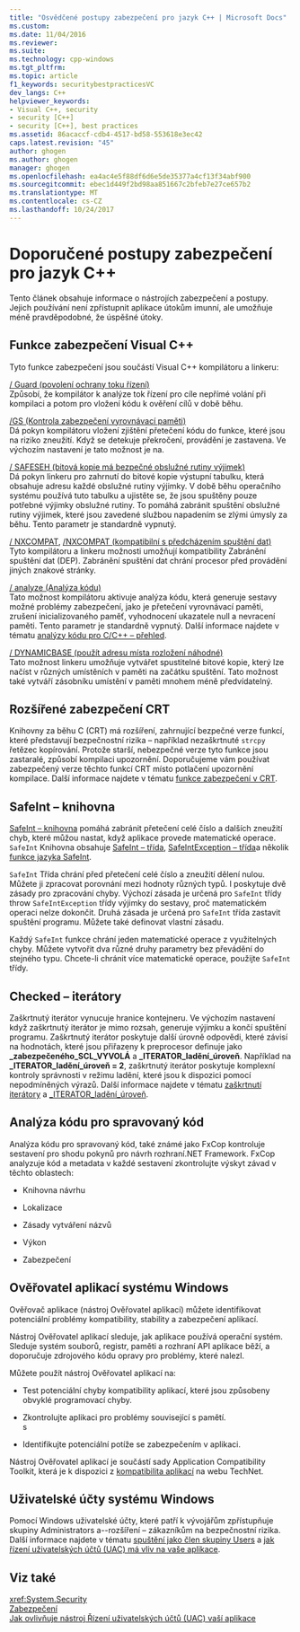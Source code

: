 ```yaml
---
title: "Osvědčené postupy zabezpečení pro jazyk C++ | Microsoft Docs"
ms.custom: 
ms.date: 11/04/2016
ms.reviewer: 
ms.suite: 
ms.technology: cpp-windows
ms.tgt_pltfrm: 
ms.topic: article
f1_keywords: securitybestpracticesVC
dev_langs: C++
helpviewer_keywords:
- Visual C++, security
- security [C++]
- security [C++], best practices
ms.assetid: 86acaccf-cdb4-4517-bd58-553618e3ec42
caps.latest.revision: "45"
author: ghogen
ms.author: ghogen
manager: ghogen
ms.openlocfilehash: ea4ac4e5f88df6d6e5de35377a4cf13f34abf900
ms.sourcegitcommit: ebec1d449f2bd98aa851667c2bfeb7e27ce657b2
ms.translationtype: MT
ms.contentlocale: cs-CZ
ms.lasthandoff: 10/24/2017
---
```

# <a name="security-best-practices-for-c"></a>Doporučené postupy zabezpečení pro jazyk C++
Tento článek obsahuje informace o nástrojích zabezpečení a postupy. Jejich používání není zpřístupnit aplikace útokům imunní, ale umožňuje méně pravděpodobné, že úspěšné útoky.  
  
## <a name="visual-c-security-features"></a>Funkce zabezpečení Visual C++  
 Tyto funkce zabezpečení jsou součástí Visual C++ kompilátoru a linkeru:  
  
 [/ Guard (povolení ochrany toku řízení)](../build/reference/guard-enable-control-flow-guard.md)  
 Způsobí, že kompilátor k analýze tok řízení pro cíle nepřímé volání při kompilaci a potom pro vložení kódu k ověření cílů v době běhu.  
  
 [/GS (Kontrola zabezpečení vyrovnávací paměti)](../build/reference/gs-buffer-security-check.md)  
 Dá pokyn kompilátoru vložení zjištění přetečení kódu do funkce, které jsou na riziko zneužití. Když se detekuje překročení, provádění je zastavena. Ve výchozím nastavení je tato možnost je na.  
  
 [/ SAFESEH (bitová kopie má bezpečné obslužné rutiny výjimek)](../build/reference/safeseh-image-has-safe-exception-handlers.md)  
 Dá pokyn linkeru pro zahrnutí do bitové kopie výstupní tabulku, která obsahuje adresu každé obslužné rutiny výjimky. V době běhu operačního systému používá tuto tabulku a ujistěte se, že jsou spuštěny pouze potřebné výjimky obslužné rutiny. To pomáhá zabránit spuštění obslužné rutiny výjimek, které jsou zavedené službou napadením se zlými úmysly za běhu. Tento parametr je standardně vypnutý.  
  
 [/ NXCOMPAT](../build/reference/nxcompat.md), [/NXCOMPAT (kompatibilní s předcházením spuštění dat)](../build/reference/nxcompat-compatible-with-data-execution-prevention.md)  
 Tyto kompilátoru a linkeru možnosti umožňují kompatibility Zabránění spuštění dat (DEP). Zabránění spuštění dat chrání procesor před provádění jiných znakové stránky.  
  
 [/ analyze (Analýza kódu)](../build/reference/analyze-code-analysis.md)  
 Tato možnost kompilátoru aktivuje analýza kódu, která generuje sestavy možné problémy zabezpečení, jako je přetečení vyrovnávací paměti, zrušení inicializovaného paměť, vyhodnocení ukazatele null a nevracení paměti. Tento parametr je standardně vypnutý. Další informace najdete v tématu [analýzy kódu pro C/C++ – přehled](/visualstudio/code-quality/code-analysis-for-c-cpp-overview).  
  
 [/ DYNAMICBASE (použít adresu místa rozložení náhodné)](../build/reference/dynamicbase-use-address-space-layout-randomization.md)  
 Tato možnost linkeru umožňuje vytvářet spustitelné bitové kopie, který lze načíst v různých umístěních v paměti na začátku spuštění. Tato možnost také vytváří zásobníku umístění v paměti mnohem méně předvídatelný.  
  
## <a name="security-enhanced-crt"></a>Rozšířené zabezpečení CRT  
 Knihovny za běhu C (CRT) má rozšíření, zahrnující bezpečné verze funkcí, které představují bezpečnostní rizika – například nezaškrtnuté `strcpy` řetězec kopírování. Protože starší, nebezpečné verze tyto funkce jsou zastaralé, způsobí kompilaci upozornění. Doporučujeme vám používat zabezpečený verze těchto funkcí CRT místo potlačení upozornění kompilace. Další informace najdete v tématu [funkce zabezpečení v CRT](../c-runtime-library/security-features-in-the-crt.md).  
  
## <a name="safeint-library"></a>SafeInt – knihovna  
 [SafeInt – knihovna](../windows/safeint-library.md) pomáhá zabránit přetečení celé číslo a dalších zneužití chyb, které můžou nastat, když aplikace provede matematické operace. `SafeInt` Knihovna obsahuje [SafeInt – třída](../windows/safeint-class.md), [SafeIntException – třída](../windows/safeintexception-class.md)a několik [funkce jazyka SafeInt](../windows/safeint-functions.md).  
  
 `SafeInt` Třída chrání před přetečení celé číslo a zneužití dělení nulou. Můžete ji zpracovat porovnání mezi hodnoty různých typů. I poskytuje dvě zásady pro zpracování chyby. Výchozí zásada je určená pro `SafeInt` třídy throw `SafeIntException` třídy výjimky do sestavy, proč matematickém operaci nelze dokončit. Druhá zásada je určená pro `SafeInt` třída zastavit spuštění programu. Můžete také definovat vlastní zásadu.  
  
 Každý `SafeInt` funkce chrání jeden matematické operace z využitelných chyby. Můžete vytvořit dva různé druhy parametry bez převádění do stejného typu. Chcete-li chránit více matematické operace, použijte `SafeInt` třídy.  
  
## <a name="checked-iterators"></a>Checked – iterátory  
 Zaškrtnutý iterátor vynucuje hranice kontejneru. Ve výchozím nastavení když zaškrtnutý iterátor je mimo rozsah, generuje výjimku a končí spuštění programu. Zaškrtnutý iterátor poskytuje další úrovně odpovědi, které závisí na hodnotách, které jsou přiřazeny k preprocesor definuje jako  **\_zabezpečeného\_SCL\_VYVOLÁ** a  **\_ITERATOR\_ladění\_úroveň**. Například na  **\_ITERATOR\_ladění\_úroveň = 2**, zaškrtnutý iterátor poskytuje komplexní kontroly správnosti v režimu ladění, které jsou k dispozici pomocí nepodmíněných výrazů. Další informace najdete v tématu [zaškrtnutí iterátory](../standard-library/checked-iterators.md) a [ \_ITERATOR\_ladění\_úroveň](../standard-library/iterator-debug-level.md).  
  
## <a name="code-analysis-for-managed-code"></a>Analýza kódu pro spravovaný kód  
 Analýza kódu pro spravovaný kód, také známé jako FxCop kontroluje sestavení pro shodu pokynů pro návrh rozhraní.NET Framework. FxCop analyzuje kód a metadata v každé sestavení zkontrolujte výskyt závad v těchto oblastech:  
  
-   Knihovna návrhu  
  
-   Lokalizace  
  
-   Zásady vytváření názvů  
  
-   Výkon  
  
-   Zabezpečení  
  
## <a name="windows-application-verifier"></a>Ověřovatel aplikací systému Windows  
 Ověřovač aplikace (nástroj Ověřovatel aplikací) můžete identifikovat potenciální problémy kompatibility, stability a zabezpečení aplikací.  
  
 Nástroj Ověřovatel aplikací sleduje, jak aplikace používá operační systém. Sleduje systém souborů, registr, paměti a rozhraní API aplikace běží, a doporučuje zdrojového kódu opravy pro problémy, které nalezl.  
  
 Můžete použít nástroj Ověřovatel aplikací na:  
  
-   Test potenciální chyby kompatibility aplikací, které jsou způsobeny obvyklé programovací chyby.  
  
-   Zkontrolujte aplikaci pro problémy související s pamětí.  
  s
-   Identifikujte potenciální potíže se zabezpečením v aplikaci.  
  
 Nástroj Ověřovatel aplikací je součástí sady Application Compatibility Toolkit, která je k dispozici z [kompatibilita aplikací](http://go.microsoft.com/fwlink/?LinkId=91277) na webu TechNet.  
  

## <a name="windows-user-accounts"></a>Uživatelské účty systému Windows  
 Pomocí Windows uživatelské účty, které patří k vývojářům zpřístupňuje skupiny Administrators a--rozšíření – zákazníkům na bezpečnostní rizika. Další informace najdete v tématu [spuštění jako člen skupiny Users](running-as-a-member-of-the-users-group.md) a [jak řízení uživatelských účtů (UAC) má vliv na vaše aplikace](how-user-account-control-uac-affects-your-application.md).  
  
## <a name="see-also"></a>Viz také  
 <xref:System.Security>   
 [Zabezpečení](/dotnet/standard/security/index)   
 [Jak ovlivňuje nástroj Řízení uživatelských účtů (UAC) vaší aplikace](how-user-account-control-uac-affects-your-application.md)